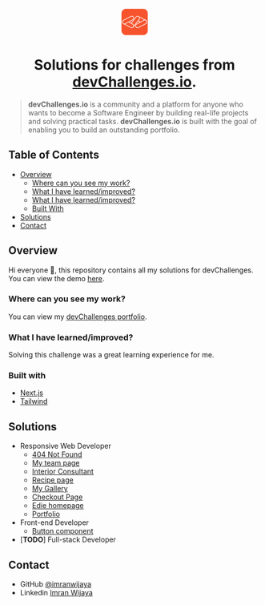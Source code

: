 <div align="center">
  
  ![icon](https://raw.githubusercontent.com/imranwijaya/devchallenges/main/src/app/icon.png)

</div>

<div align="center"><h1>Solutions for challenges from <a href="http://devchallenges.io">devChallenges.io</a>.</h1></div>

> **devChallenges.io** is a community and a platform for anyone who wants to become a Software Engineer by building real-life projects and solving practical tasks. **devChallenges.io** is built with the goal of enabling you to build an outstanding portfolio.

## Table of Contents

- [Overview](#overview)
  - [Where can you see my work?](#where-can-you-see-my-work)
  - [What I have learned/improved?](#where-can-you-see-my-work)
  - [What I have learned/improved?](#what-i-have-learnedimproved)
  - [Built With](#built-with)
- [Solutions](#solutions)
- [Contact](#contact)

## Overview

Hi everyone 👋, this repository contains all my solutions for devChallenges. You can view the demo [here](https://devchallenges-solutions.vercel.app/).

### Where can you see my work?

You can view my [devChallenges portfolio](https://devchallenges.io/portfolio/imranwijaya).

### What I have learned/improved?

Solving this challenge was a great learning experience for me.

### Built with

- [Next.js](https://nextjs.org/)
- [Tailwind](https://tailwindcss.com/)

## Solutions

- Responsive Web Developer
  - [404 Not Found](https://github.com/imranwijaya/devchallenges/tree/main/src/app/responsive-web-developer/404-not-found)
  - [My team page](https://github.com/imranwijaya/devchallenges/tree/main/src/app/responsive-web-developer/my-team-page)
  - [Interior Consultant](https://github.com/imranwijaya/devchallenges/tree/main/src/app/responsive-web-developer/interior-consultant)
  - [Recipe page](https://github.com/imranwijaya/devchallenges/tree/main/src/app/responsive-web-developer/recipe-page)
  - [My Gallery](https://github.com/imranwijaya/devchallenges/tree/main/src/app/responsive-web-developer/my-gallery)
  - [Checkout Page](https://github.com/imranwijaya/devchallenges/tree/main/src/app/responsive-web-developer/checkout-page)
  - [Edie homepage](https://github.com/imranwijaya/devchallenges/tree/main/src/app/responsive-web-developer/edie-homepage)
  - [Portfolio](https://github.com/imranwijaya/devchallenges/tree/main/src/app/responsive-web-developer/portfolio)
- Front-end Developer
  - [Button component](https://github.com/imranwijaya/devchallenges/tree/main/src/app/front-end-developer/button-component)
- [**TODO**] Full-stack Developer

## Contact

- GitHub [@imranwijaya](https://github.com/imranwijaya)
- Linkedin [Imran Wijaya](https://www.linkedin.com/in/imranwijaya)
